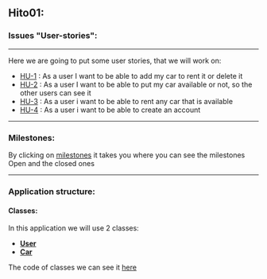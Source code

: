 ## Hito01:  
###  Issues "User-stories": 
---  
Here we are going to put some user stories, that we will work on:

- [HU-1](https://github.com/Ilyas-ZG/Cloud-Computing-2324/issues/3) : As a user I want to be able to add my car to rent it or delete it
- [HU-2](https://github.com/Ilyas-ZG/Cloud-Computing-2324/issues/4) : As a user I want to be able to put my car available or not, so the other users can see it
- [HU-3](https://github.com/Ilyas-ZG/Cloud-Computing-2324/issues/5) : As a user i want to be able to rent any car that is available
- [HU-4](https://github.com/Ilyas-ZG/Cloud-Computing-2324/issues/6) : As a user i want to be able to create an account

***
###  Milestones: 
By clicking on [milestones](https://github.com/Ilyas-ZG/Cloud-Computing-2324/milestones) it takes you where you can see the milestones Open and the closed ones

---
### Application structure:
#### Classes:  

In this application we will use 2 classes: 
- **[User](https://github.com/Ilyas-ZG/Cloud-Computing-2324/blob/main/RentMe/models/User.js)**  
- **[Car](https://github.com/Ilyas-ZG/Cloud-Computing-2324/blob/main/RentMe/models/Car.js)**

The code of classes we can see it [here](https://github.com/Ilyas-ZG/Cloud-Computing-2324/tree/main/RentMe/models)

